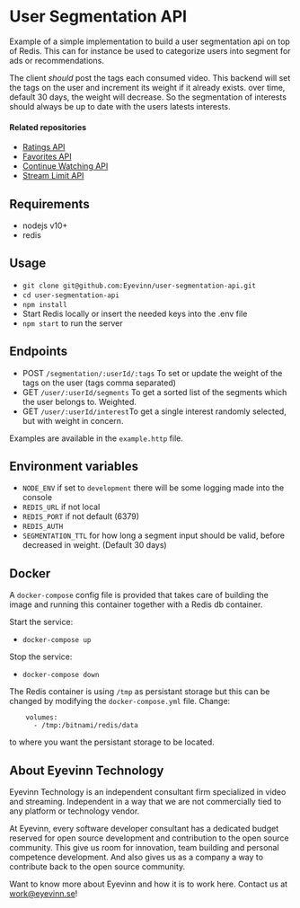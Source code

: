 # User Segmentation API

Example of a simple implementation to build a user segmentation api on top of Redis.
This can for instance be used to categorize users into segment for ads or recommendations.

The client _should_ post the tags each consumed video. This backend will set the tags on the user and increment its weight if it already exists. over time, default 30 days, the weight will decrease. So the segmentation of interests should always be up to date with the users latests interests.

#### Related repositories

- [Ratings API](https://github.com/Eyevinn/ratings-api)
- [Favorites API](https://github.com/Eyevinn/favorites-api)
- [Continue Watching API](https://github.com/Eyevinn/continue-watching-api)
- [Stream Limit API](https://github.com/Eyevinn/stream-limit-api)

## Requirements

- nodejs v10+
- redis

## Usage
- `git clone git@github.com:Eyevinn/user-segmentation-api.git`
- `cd user-segmentation-api`
- `npm install`
- Start Redis locally or insert the needed keys into the .env file
- `npm start` to run the server

## Endpoints

- POST `/segmentation/:userId/:tags` To set or update the weight of the tags on the user (tags comma separated)
- GET `/user/:userId/segments` To get a sorted list of the segments which the user belongs to. Weighted.
- GET `/user/:userId/interest`To get a single interest randomly selected, but with weight in concern.

Examples are available in the `example.http` file.

## Environment variables

- `NODE_ENV` if set to `development` there will be some logging made into the console
- `REDIS_URL` if not local
- `REDIS_PORT` if not default (6379)
- `REDIS_AUTH`
- `SEGMENTATION_TTL` for how long a segment input should be valid, before decreased in weight. (Default 30 days)

## Docker

A `docker-compose` config file is provided that takes care of building the image and running this container together with a Redis db container.

Start the service:

- `docker-compose up`

Stop the service:

- `docker-compose down`

The Redis container is using `/tmp` as persistant storage but this can be changed by modifying the `docker-compose.yml` file. Change:

```
    volumes:
      - /tmp:/bitnami/redis/data
```

to where you want the persistant storage to be located.

## About Eyevinn Technology

Eyevinn Technology is an independent consultant firm specialized in video and streaming. Independent in a way that we are not commercially tied to any platform or technology vendor.

At Eyevinn, every software developer consultant has a dedicated budget reserved for open source development and contribution to the open source community. This give us room for innovation, team building and personal competence development. And also gives us as a company a way to contribute back to the open source community.

Want to know more about Eyevinn and how it is to work here. Contact us at work@eyevinn.se!
